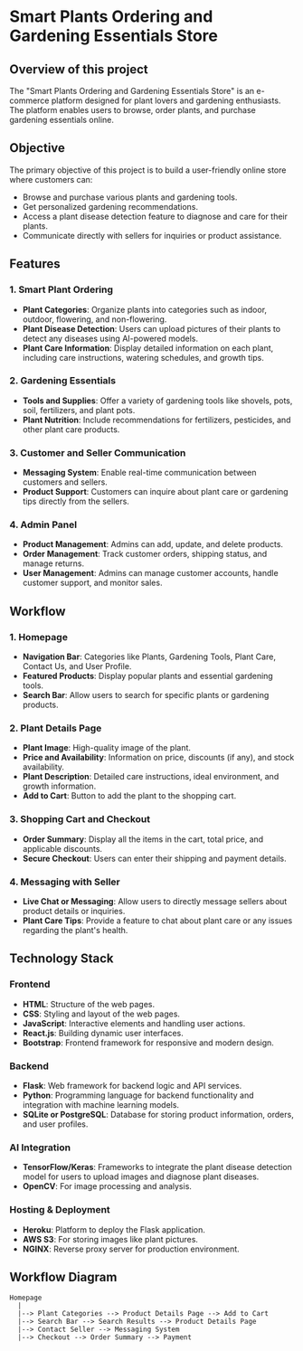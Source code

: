 
# Smart Plants Ordering and Gardening Essentials Store


## Overview of this project

The "Smart Plants Ordering and Gardening Essentials Store" is an e-commerce platform designed for plant lovers and gardening enthusiasts. The platform enables users to browse, order plants, and purchase gardening essentials online.
## Objective

The primary objective of this project is to build a user-friendly online store where customers can:
- Browse and purchase various plants and gardening tools.
- Get personalized gardening recommendations.
- Access a plant disease detection feature to diagnose and care for their plants.
- Communicate directly with sellers for inquiries or product assistance.

## Features

### 1. **Smart Plant Ordering**
   - **Plant Categories**: Organize plants into categories such as indoor, outdoor, flowering, and non-flowering.
   - **Plant Disease Detection**: Users can upload pictures of their plants to detect any diseases using AI-powered models.
   - **Plant Care Information**: Display detailed information on each plant, including care instructions, watering schedules, and growth tips.

### 2. **Gardening Essentials**
   - **Tools and Supplies**: Offer a variety of gardening tools like shovels, pots, soil, fertilizers, and plant pots.
   - **Plant Nutrition**: Include recommendations for fertilizers, pesticides, and other plant care products.

### 3. **Customer and Seller Communication**
   - **Messaging System**: Enable real-time communication between customers and sellers.
   - **Product Support**: Customers can inquire about plant care or gardening tips directly from the sellers.

### 4. **Admin Panel**
   - **Product Management**: Admins can add, update, and delete products.
   - **Order Management**: Track customer orders, shipping status, and manage returns.
   - **User Management**: Admins can manage customer accounts, handle customer support, and monitor sales.

## Workflow

### 1. **Homepage**
   - **Navigation Bar**: Categories like Plants, Gardening Tools, Plant Care, Contact Us, and User Profile.
   - **Featured Products**: Display popular plants and essential gardening tools.
   - **Search Bar**: Allow users to search for specific plants or gardening products.
   
### 2. **Plant Details Page**
   - **Plant Image**: High-quality image of the plant.
   - **Price and Availability**: Information on price, discounts (if any), and stock availability.
   - **Plant Description**: Detailed care instructions, ideal environment, and growth information.
   - **Add to Cart**: Button to add the plant to the shopping cart.

### 3. **Shopping Cart and Checkout**
   - **Order Summary**: Display all the items in the cart, total price, and applicable discounts.
   - **Secure Checkout**: Users can enter their shipping and payment details.

### 4. **Messaging with Seller**
   - **Live Chat or Messaging**: Allow users to directly message sellers about product details or inquiries.
   - **Plant Care Tips**: Provide a feature to chat about plant care or any issues regarding the plant's health.

## Technology Stack

### Frontend
- **HTML**: Structure of the web pages.
- **CSS**: Styling and layout of the web pages.
- **JavaScript**: Interactive elements and handling user actions.
- **React.js**: Building dynamic user interfaces.
- **Bootstrap**: Frontend framework for responsive and modern design.

### Backend
- **Flask**: Web framework for backend logic and API services.
- **Python**: Programming language for backend functionality and integration with machine learning models.
- **SQLite or PostgreSQL**: Database for storing product information, orders, and user profiles.

### AI Integration
- **TensorFlow/Keras**: Frameworks to integrate the plant disease detection model for users to upload images and diagnose plant diseases.
- **OpenCV**: For image processing and analysis.

### Hosting & Deployment
- **Heroku**: Platform to deploy the Flask application.
- **AWS S3**: For storing images like plant pictures.
- **NGINX**: Reverse proxy server for production environment.

## Workflow Diagram

```
Homepage
  |
  |--> Plant Categories --> Product Details Page --> Add to Cart
  |--> Search Bar --> Search Results --> Product Details Page
  |--> Contact Seller --> Messaging System
  |--> Checkout --> Order Summary --> Payment
```

